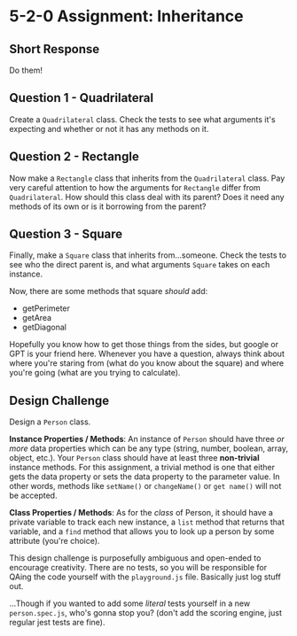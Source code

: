 # 5-2-0 Assignment: Inheritance

## Short Response

Do them!

## Question 1 - Quadrilateral
Create a `Quadrilateral` class. Check the tests to see what arguments it's expecting and whether or not it has any methods on it.

## Question 2 - Rectangle
Now make a `Rectangle` class that inherits from the `Quadrilateral` class. Pay very careful attention to how the arguments for `Rectangle` differ from `Quadrilateral`. How should this class deal with its parent? Does it need any methods of its own or is it borrowing from the parent?

## Question 3 - Square
Finally, make a `Square` class that inherits from...someone. Check the tests to see who the direct parent is, and what arguments `Square` takes on each instance.

Now, there are some methods that square *should* add:
- getPerimeter
- getArea
- getDiagonal

Hopefully you know how to get those things from the sides, but google or GPT is your friend here. Whenever you have a question, always think about where you're staring from (what do you know about the square) and where you're going (what are you trying to calculate).

## Design Challenge

Design a `Person` class. 

**Instance Properties / Methods**: An instance of `Person` should have three *or more* data properties which can be any type (string, number, boolean, array, object, etc.). Your `Person` class should have at least three **non-trivial** instance methods. For this assignment, a trivial method is one that either gets the data property or sets the data property to the parameter value. In other words, methods like `setName()` or `changeName()` or `get name()` will not be accepted.

**Class Properties / Methods**: As for the *class* of Person, it should have a private variable to track each new instance, a `list` method that returns that variable, and a `find` method that allows you to look up a person by some attribute (you're choice).

This design challenge is purposefully ambiguous and open-ended to encourage creativity. There are no tests, so you will be responsible for QAing the code yourself with the `playground.js` file. Basically just log stuff out.

...Though if you wanted to add some *literal* tests yourself in a new `person.spec.js`, who's gonna stop you?
(don't add the scoring engine, just regular jest tests are fine).

